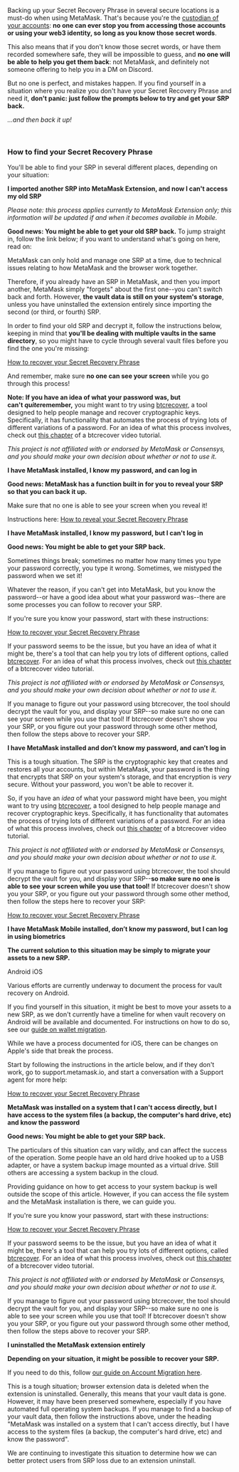 Backing up your Secret Recovery Phrase in several secure locations is a must-do when using MetaMask. That's because you're the [custodian of your accounts](https://support.metamask.io/hc/en-us/articles/360059952212): **no one can ever stop you from accessing those accounts or using your web3 identity, so long as you know those secret words**.


This also means that if you don't know those secret words, or have them recorded somewhere safe, they will be impossible to guess, and **no one will be able to help you get them back**: not MetaMask, and definitely not someone offering to help you in a DM on Discord.


But no one is perfect, and mistakes happen. If you find yourself in a situation where you realize you don't have your Secret Recovery Phrase and need it, **don't panic: just follow the prompts below to try and get your SRP back.**


*...and then back it up!*


 


### How to find your Secret Recovery Phrase


You'll be able to find your SRP in several different places, depending on your situation:




**I imported another SRP into MetaMask Extension, and now I can't access my old SRP**

*Please note: this process applies currently to MetaMask Extension only; this information will be updated if and when it becomes available in Mobile.*


**Good news: You might be able to get your old SRP back.** To jump straight in, follow the link below; if you want to understand what's going on here, read on:


MetaMask can only hold and manage one SRP at a time, due to technical issues relating to how MetaMask and the browser work together.


Therefore, if you already have an SRP in MetaMask, and then you import another, MetaMask simply "forgets" about the first one--you can't switch back and forth. However, **the vault data is still on your system's storage**, unless you have uninstalled the extension entirely since importing the second (or third, or fourth) SRP.


In order to find your old SRP and decrypt it, follow the instructions below, keeping in mind that **you'll be dealing with multiple vaults in the same directory**, so you might have to cycle through several vault files before you find the one you're missing:


[How to recover your Secret Recovery Phrase](https://support.metamask.io/hc/en-us/articles/360018766351)


And remember, make sure **no one can see your screen** while you go through this process!


**Note: If you have an idea of what your password was, but can't *quite*remember,** you might want to try using [btcrecover,](https://btcrecover.readthedocs.io/en/latest/) a tool designed to help people manage and recover cryptographic keys. Specifically, it has functionality that automates the process of trying lots of different variations of a password. For an idea of what this process involves, check out [this chapter](https://youtu.be/TzZDcN6SnCU?t=266) of a btcrecover video tutorial.


*This project is not affiliated with or endorsed by MetaMask or Consensys, and you should make your own decision about whether or not to use it.*
 





**I have MetaMask installed, I know my password, and can log in**

**Good news: MetaMask has a function built in for you to reveal your SRP so that you can back it up.** 


Make sure that no one is able to see your screen when you reveal it!


Instructions here: [How to reveal your Secret Recovery Phrase](https://support.metamask.io/hc/en-us/articles/360015290032)





**I have MetaMask installed, I know my password, but I can't log in**

**Good news: You might be able to get your SRP back.**


Sometimes things break; sometimes no matter how many times you type your password correctly, you type it wrong. Sometimes, we mistyped the password when we set it!


Whatever the reason, if you can't get into MetaMask, but you know the password--or have a good idea about what your password was--there are some processes you can follow to recover your SRP.


If you're sure you know your password, start with these instructions:


[How to recover your Secret Recovery Phrase](https://support.metamask.io/hc/en-us/articles/360018766351)


If your password seems to be the issue, but you have an idea of what it might be, there's a tool that can help you try lots of different options, called [btcrecover](https://btcrecover.readthedocs.io/en/latest/). For an idea of what this process involves, check out [this chapter](https://youtu.be/TzZDcN6SnCU?t=266) of a btcrecover video tutorial.


*This project is not affiliated with or endorsed by MetaMask or Consensys, and you should make your own decision about whether or not to use it.*


If you manage to figure out your password using btcrecover, the tool should decrypt the vault for you, and display your SRP--so make sure no one can see your screen while you use that tool! If btcrecover doesn't show you your SRP, or you figure out your password through some other method, then follow the steps above to recover your SRP.





**I have MetaMask installed and don’t know my password, and can’t log in**

This is a tough situation. The SRP is the cryptographic key that creates and restores all your accounts, but within MetaMask, your password is the thing that encrypts that SRP on your system's storage, and that encryption is *very* secure. Without your password, you won't be able to recover it.


So, if you have an *idea* of what your password might have been, you might want to try using [btcrecover,](https://btcrecover.readthedocs.io/en/latest/) a tool designed to help people manage and recover cryptographic keys. Specifically, it has functionality that automates the process of trying lots of different variations of a password. For an idea of what this process involves, check out [this chapter](https://youtu.be/TzZDcN6SnCU?t=266) of a btcrecover video tutorial.


*This project is not affiliated with or endorsed by MetaMask or Consensys, and you should make your own decision about whether or not to use it.*


If you manage to figure out your password using btcrecover, the tool should decrypt the vault for you, and display your SRP--**so make sure no one is able to see your screen while you use that tool!** If btcrecover doesn't show you your SRP, or you figure out your password through some other method, then follow the steps here to recover your SRP:


[How to recover your Secret Recovery Phrase](https://support.metamask.io/hc/en-us/articles/360018766351)





**I have MetaMask Mobile installed, don’t know my password, but I can log in using biometrics**

**The current solution to this situation may be simply to migrate your assets to a new SRP.**




Android iOS


Various efforts are currently underway to document the process for vault recovery on Android.


If you find yourself in this situation, it might be best to move your assets to a new SRP, as we don't currently have a timeline for when vault recovery on Android will be available and documented. For instructions on how to do so, see our [guide on wallet migration](https://support.metamask.io/hc/en-us/articles/4867408571803).




While we have a process documented for iOS, there can be changes on Apple's side that break the process.


Start by following the instructions in the article below, and if they don't work, go to support.metamask.io, and start a conversation with a Support agent for more help:


[How to recover your Secret Recovery Phrase](https://support.metamask.io/hc/en-us/articles/360018766351)







**MetaMask was installed on a system that I can't access directly, but I have access to the system files (a backup, the computer's hard drive, etc) and know the password**

**Good news: You might be able to get your SRP back.**


The particulars of this situation can vary wildly, and can affect the success of the operation. Some people have an old hard drive hooked up to a USB adapter, or have a system backup image mounted as a virtual drive. Still others are accessing a system backup in the cloud.


Providing guidance on how to get access to your system backup is well outside the scope of this article. However, if you can access the file system and the MetaMask installation is there, we can guide you.


If you're sure you know your password, start with these instructions:


[How to recover your Secret Recovery Phrase](https://support.metamask.io/hc/en-us/articles/360018766351)


If your password seems to be the issue, but you have an idea of what it might be, there's a tool that can help you try lots of different options, called [btcrecover](https://btcrecover.readthedocs.io/en/latest/). For an idea of what this process involves, check out [this chapter](https://youtu.be/TzZDcN6SnCU?t=266) of a btcrecover video tutorial.


*This project is not affiliated with or endorsed by MetaMask or Consensys, and you should make your own decision about whether or not to use it.*


If you manage to figure out your password using btcrecover, the tool should decrypt the vault for you, and display your SRP--so make sure no one is able to see your screen while you use that tool! If btcrecover doesn't show you your SRP, or you figure out your password through some other method, then follow the steps above to recover your SRP.





**I uninstalled the MetaMask extension entirely**

**Depending on your situation, it might be possible to recover your SRP.**


If you need to do this, follow [our guide on Account Migration here](https://support.metamask.io/hc/en-us/articles/4867408571803).


This is a tough situation; browser extension data is deleted when the extension is uninstalled. Generally, this means that your vault data is gone. However, it may have been preserved somewhere, especially if you have automated full operating system backups. If you manage to find a backup of your vault data, then follow the instructions above, under the heading "MetaMask was installed on a system that I can't access directly, but I have access to the system files (a backup, the computer's hard drive, etc) and know the password".


We are continuing to investigate this situation to determine how we can better protect users from SRP loss due to an extension uninstall.




